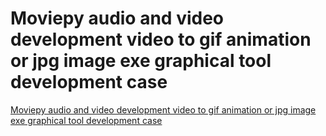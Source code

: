 # Moviepy audio and video development video to gif animation or jpg image exe graphical tool development case
[Moviepy audio and video development video to gif animation or jpg image exe graphical tool development case](https://aiwithcloud.com/2022/09/19/moviepy_audio_and_video_development_video_to_gif_animation_or_jpg_image_exe_graphical_tool_development_case/)